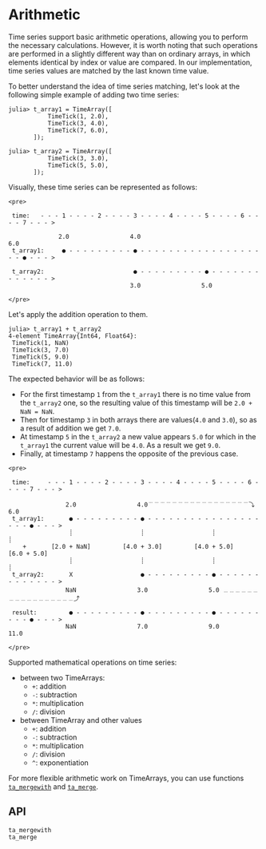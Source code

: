 # Arithmetic

Time series support basic arithmetic operations, allowing you to perform the necessary calculations.
However, it is worth noting that such operations are performed in a slightly different way than on ordinary arrays, in which elements identical by index or value are compared.
In our implementation, time series values ​​are matched by the last known time value.

To better understand the idea of ​​time series matching, let's look at the following simple example of adding two time series:

```julia-repl
julia> t_array1 = TimeArray([
           TimeTick(1, 2.0),
           TimeTick(3, 4.0),
           TimeTick(7, 6.0),
       ]);

julia> t_array2 = TimeArray([
           TimeTick(3, 3.0),
           TimeTick(5, 5.0),
       ]);
```

Visually, these time series can be represented as follows:

```@raw html
<pre>

 time:   - - - 1 - - - - 2 - - - - 3 - - - - 4 - - - - 5 - - - - 6 - - - - 7 - - - >
 
              2.0                 4.0                                     6.0
 t_array1:     ● - - - - - - - - - ● - - - - - - - - - - - - - - - - - - - ● - - - > 
 
 t_array2:                         ● - - - - - - - - - ● - - - - - - - - - - - - - >
                                  3.0                 5.0

</pre>
```

Let's apply the addition operation to them.

```julia-repl
julia> t_array1 + t_array2
4-element TimeArray{Int64, Float64}:
 TimeTick(1, NaN)
 TimeTick(3, 7.0)
 TimeTick(5, 9.0)
 TimeTick(7, 11.0)
```

The expected behavior will be as follows:
- For the first timestamp `1` from the `t_array1` there is no time value from the `t_array2` one, so the resulting value of this timestamp will be `2.0 + NaN = NaN`.
- Then for timestamp `3` in both arrays there are values ​​(`4.0` and `3.0`), so as a result of addition we get `7.0`.
- At timestamp `5` in the `t_array2` a new value appears `5.0` for which in the `t_array1` the current value will be `4.0`. As a result we get `9.0`.
- Finally, at timestamp `7` happens the opposite of the previous case.

```@raw html
<pre>

 time:     - - - 1 - - - - 2 - - - - 3 - - - - 4 - - - - 5 - - - - 6 - - - - 7 - - - >
 
                2.0                 4.0﹉﹉﹉﹉﹉﹉﹉﹉﹉﹉﹉﹉﹉﹉﹉﹉﹉⤵                   6.0
 t_array1:       ● - - - - - - - - - ● - - - - - - - - - - - - - - - - - - - ● - - - >
                 ┊                   ┊                   ┊                   ┊
    +       [2.0 + NaN]         [4.0 + 3.0]         [4.0 + 5.0]         [6.0 + 5.0]
                 ┊                   ┊                   ┊                   ┊
 t_array2:       X                   ● - - - - - - - - - ● - - - - - - - - - - - - - >
                NaN                 3.0                 5.0 ﹍﹍﹍﹍﹍﹍﹍﹍﹍﹍﹍﹍﹍﹍﹍﹍﹍⤴
 
 result:         ● - - - - - - - - - ● - - - - - - - - - ● - - - - - - - - - ● - - - > 
                NaN                 7.0                 9.0                11.0

</pre>
```

Supported mathematical operations on time series:
- between two TimeArrays:
    - `+`: addition
    - `-`: subtraction
    - `*`: multiplication
    - `/`: division
- between TimeArray and other values
    - `+`: addition
    - `-`: subtraction
    - `*`: multiplication
    - `/`: division
    - `^`: exponentiation

For more flexible arithmetic work on TimeArrays, you can use functions [`ta_mergewith`](@ref) and [`ta_merge`](@ref).

## API

```@docs
ta_mergewith
ta_merge
```
